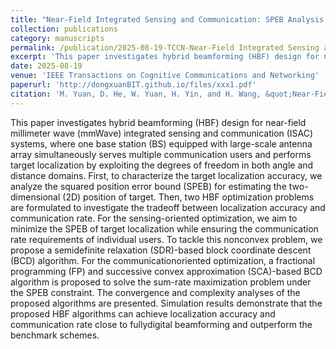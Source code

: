 ```yaml
---
title: "Near-Field Integrated Sensing and Communication: SPEB Analysis and Hybrid Beamforming Design"
collection: publications
category: manuscripts
permalink: /publication/2025-08-19-TCCN-Near-Field Integrated Sensing and Communication: SPEB Analysis and Hybrid Beamforming Design-number-33
excerpt: 'This paper investigates hybrid beamforming (HBF) design for near-field millimeter wave (mmWave) integrated sensing and communication (ISAC) systems, where one base station (BS) equipped with large-scale antenna array simultaneously serves multiple communication users and performs target localization by exploiting the degrees of freedom in both angle and distance domains..'
date: 2025-08-19
venue: 'IEEE Transactions on Cognitive Communications and Networking'
paperurl: 'http://dongxuanBIT.github.io/files/xxx1.pdf'
citation: 'M. Yuan, D. He, W. Yuan, H. Yin, and H. Wang, &quot;Near-Field Integrated Sensing and Communication: SPEB Analysis and Hybrid Beamforming Design,&quot; <i>IEEE Trans. Veh. Technol.</i>, Early Access, Aug. 2025.'
---
```


This paper investigates hybrid beamforming (HBF) design for near-field millimeter wave (mmWave) integrated sensing and communication (ISAC) systems, where one base station (BS) equipped with large-scale antenna array simultaneously serves multiple communication users and performs target localization by exploiting the degrees of freedom in both angle and distance domains. First, to characterize the target localization accuracy, we analyze the squared position error bound (SPEB) for estimating the two-dimensional (2D) position of target. Then, two HBF optimization problems are formulated to investigate the tradeoff between localization accuracy and communication rate. For the sensing-oriented optimization, we aim to minimize the SPEB of target localization while ensuring the communication rate requirements of individual users. To tackle this nonconvex problem, we propose a semidefinite relaxation (SDR)-based block coordinate descent (BCD) algorithm. For the communicationoriented optimization, a fractional programming (FP) and successive convex approximation (SCA)-based BCD algorithm is proposed to solve the sum-rate maximization problem under the SPEB constraint. The convergence and complexity analyses of the proposed algorithms are presented. Simulation results demonstrate that the proposed HBF algorithms can achieve localization accuracy and communication rate close to fullydigital beamforming and outperform the benchmark schemes.